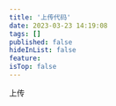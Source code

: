 ```yaml
---
title: '上传代码'
date: 2023-03-23 14:19:08
tags: []
published: false
hideInList: false
feature: 
isTop: false
---
```

上传